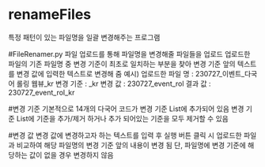 # renameFiles
특정 패턴이 있는 파일명을 일괄 변경해주는 프로그램

#FileRenamer.py
파일 업로드를 통해 파일명을 변경해줄 파일들을 업로드
업로드한 파일의 기존 파일명 중 변경 기준이 최초로 일치하는 부분을 찾아 변경 기준 앞의 텍스트를 변경 값에 입력한 텍스트로 변경해 줌
예시)
업로드한 파일 명 : 230727_이벤트_다국어 롤링 웹뷰_kr
변경 기준 : _kr
변경 값 : 230727_event_rol
결과 값 : 230727_event_rol_kr

#변경 기준
기본적으로 14개의 다국어 코드가 변경 기준 List에 추가되어 있음
변경 기준 List에 기준을 추가/제거 하거나 추가 되어있는 기준을 모두 제거할 수 있음

#변경 값
변경 값에 변경하고자 하는 텍스트를 입력 후 실행 버튼 클릭 시 업로드한 파일과 비교하여 해당 파일명의 변경 기준 앞의 내용이 변경 됨
단, 파일명에 변경 기준에 해당하는 값이 없을 경우 변경하지 않음
